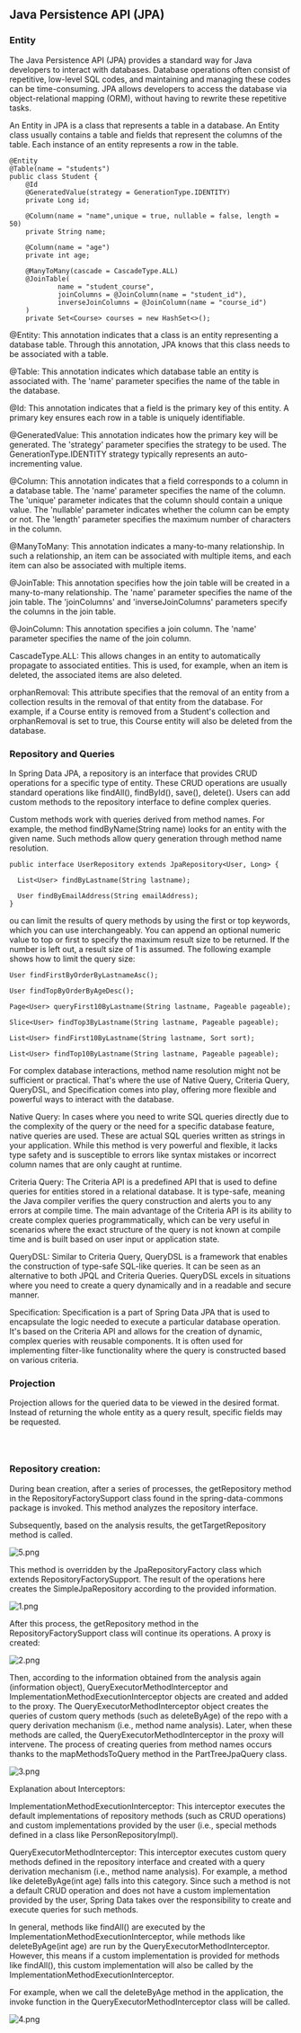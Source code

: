 ## Java Persistence API (JPA) 

### Entity

The Java Persistence API (JPA) provides a standard way for Java developers to interact with databases. Database operations often consist of repetitive, low-level SQL codes, and maintaining and managing these codes can be time-consuming. JPA allows developers to access the database via object-relational mapping (ORM), without having to rewrite these repetitive tasks.

An Entity in JPA is a class that represents a table in a database. An Entity class usually contains a table and fields that represent the columns of the table. Each instance of an entity represents a row in the table.

```
@Entity
@Table(name = "students")
public class Student {
    @Id
    @GeneratedValue(strategy = GenerationType.IDENTITY)
    private Long id;

    @Column(name = "name",unique = true, nullable = false, length = 50)
    private String name;

    @Column(name = "age")
    private int age;

    @ManyToMany(cascade = CascadeType.ALL)
    @JoinTable(
            name = "student_course",
            joinColumns = @JoinColumn(name = "student_id"),
            inverseJoinColumns = @JoinColumn(name = "course_id")
    )
    private Set<Course> courses = new HashSet<>();
```

@Entity: This annotation indicates that a class is an entity representing a database table. Through this annotation, JPA knows that this class needs to be associated with a table.

@Table: This annotation indicates which database table an entity is associated with. The 'name' parameter specifies the name of the table in the database.

@Id: This annotation indicates that a field is the primary key of this entity. A primary key ensures each row in a table is uniquely identifiable.

@GeneratedValue: This annotation indicates how the primary key will be generated. The 'strategy' parameter specifies the strategy to be used. The GenerationType.IDENTITY strategy typically represents an auto-incrementing value.

@Column: This annotation indicates that a field corresponds to a column in a database table. The 'name' parameter specifies the name of the column. The 'unique' parameter indicates that the column should contain a unique value. The 'nullable' parameter indicates whether the column can be empty or not. The 'length' parameter specifies the maximum number of characters in the column.

@ManyToMany: This annotation indicates a many-to-many relationship. In such a relationship, an item can be associated with multiple items, and each item can also be associated with multiple items.

@JoinTable: This annotation specifies how the join table will be created in a many-to-many relationship. The 'name' parameter specifies the name of the join table. The 'joinColumns' and 'inverseJoinColumns' parameters specify the columns in the join table.

@JoinColumn: This annotation specifies a join column. The 'name' parameter specifies the name of the join column.

CascadeType.ALL: This allows changes in an entity to automatically propagate to associated entities. This is used, for example, when an item is deleted, the associated items are also deleted.

orphanRemoval: This attribute specifies that the removal of an entity from a collection results in the removal of that entity from the database. For example, if a Course entity is removed from a Student's collection and orphanRemoval is set to true, this Course entity will also be deleted from the database.

### Repository and Queries 

In Spring Data JPA, a repository is an interface that provides CRUD operations for a specific type of entity. These CRUD operations are usually standard operations like findAll(), findById(), save(), delete(). Users can add custom methods to the repository interface to define complex queries.

Custom methods work with queries derived from method names. For example, the method findByName(String name) looks for an entity with the given name. Such methods allow query generation through method name resolution.

```
public interface UserRepository extends JpaRepository<User, Long> {

  List<User> findByLastname(String lastname);

  User findByEmailAddress(String emailAddress);
}

```
ou can limit the results of query methods by using the first or top keywords, which you can use interchangeably. You can append an optional numeric value to top or first to specify the maximum result size to be returned. If the number is left out, a result size of 1 is assumed. The following example shows how to limit the query size:

```
User findFirstByOrderByLastnameAsc();

User findTopByOrderByAgeDesc();

Page<User> queryFirst10ByLastname(String lastname, Pageable pageable);

Slice<User> findTop3ByLastname(String lastname, Pageable pageable);

List<User> findFirst10ByLastname(String lastname, Sort sort);

List<User> findTop10ByLastname(String lastname, Pageable pageable);
```

For complex database interactions, method name resolution might not be sufficient or practical. That's where the use of Native Query, Criteria Query, QueryDSL, and Specification comes into play, offering more flexible and powerful ways to interact with the database.

Native Query: In cases where you need to write SQL queries directly due to the complexity of the query or the need for a specific database feature, native queries are used. These are actual SQL queries written as strings in your application. While this method is very powerful and flexible, it lacks type safety and is susceptible to errors like syntax mistakes or incorrect column names that are only caught at runtime.

Criteria Query: The Criteria API is a predefined API that is used to define queries for entities stored in a relational database. It is type-safe, meaning the Java compiler verifies the query construction and alerts you to any errors at compile time. The main advantage of the Criteria API is its ability to create complex queries programmatically, which can be very useful in scenarios where the exact structure of the query is not known at compile time and is built based on user input or application state.

QueryDSL: Similar to Criteria Query, QueryDSL is a framework that enables the construction of type-safe SQL-like queries. It can be seen as an alternative to both JPQL and Criteria Queries. QueryDSL excels in situations where you need to create a query dynamically and in a readable and secure manner.

Specification: Specification is a part of Spring Data JPA that is used to encapsulate the logic needed to execute a particular database operation. It's based on the Criteria API and allows for the creation of dynamic, complex queries with reusable components. It is often used for implementing filter-like functionality where the query is constructed based on various criteria.


### Projection 

Projection allows for the queried data to be viewed in the desired format. Instead of returning the whole entity as a query result, specific fields may be requested.

```



```



### Repository creation:
During bean creation, after a series of processes, the getRepository method in the RepositoryFactorySupport class found in the spring-data-commons package is invoked. This method analyzes the repository interface.



Subsequently, based on the analysis results, the getTargetRepository method is called.

![5.png](5.png)

This method is overridden by the JpaRepositoryFactory class which extends RepositoryFactorySupport. The result of the operations here creates the SimpleJpaRepository according to the provided information.

![1.png](1.png)

After this process, the getRepository method in the RepositoryFactorySupport class will continue its operations. A proxy is created:

![2.png](2.png)

Then, according to the information obtained from the analysis again (information object), QueryExecutorMethodInterceptor and ImplementationMethodExecutionInterceptor objects are created and added to the proxy. The QueryExecutorMethodInterceptor object creates the queries of custom query methods (such as deleteByAge) of the repo with a query derivation mechanism (i.e., method name analysis). Later, when these methods are called, the QueryExecutorMethodInterceptor in the proxy will intervene. The process of creating queries from method names occurs thanks to the mapMethodsToQuery method in the PartTreeJpaQuery class.

![3.png](3.png)

Explanation about Interceptors:

ImplementationMethodExecutionInterceptor: This interceptor executes the default implementations of repository methods (such as CRUD operations) and custom implementations provided by the user (i.e., special methods defined in a class like PersonRepositoryImpl).

QueryExecutorMethodInterceptor: This interceptor executes custom query methods defined in the repository interface and created with a query derivation mechanism (i.e., method name analysis). For example, a method like deleteByAge(int age) falls into this category. Since such a method is not a default CRUD operation and does not have a custom implementation provided by the user, Spring Data takes over the responsibility to create and execute queries for such methods.

In general, methods like findAll() are executed by the ImplementationMethodExecutionInterceptor, while methods like deleteByAge(int age) are run by the QueryExecutorMethodInterceptor. However, this means if a custom implementation is provided for methods like findAll(), this custom implementation will also be called by the ImplementationMethodExecutionInterceptor.

For example, when we call the deleteByAge method in the application, the invoke function in the QueryExecutorMethodInterceptor class will be called.

![4.png](4.png)